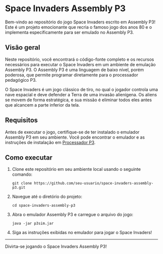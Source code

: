 # Space Invaders Assembly P3

Bem-vindo ao repositório do jogo Space Invaders escrito em Assembly P3! Este é um projeto emocionante que recria o famoso jogo dos anos 80 e o implementa especificamente para ser emulado no Assembly P3.

## Visão geral

Neste repositório, você encontrará o código-fonte completo e os recursos necessários para executar o Space Invaders em um ambiente de emulação Assembly P3. O Assembly P3 é uma linguagem de baixo nível, porém poderosa, que permite programar diretamente para o processador pedagógico P3.

O Space Invaders é um jogo clássico de tiro, no qual o jogador controla uma nave espacial e deve defender a Terra de uma invasão alienígena. Os aliens se movem de forma estratégica, e sua missão é eliminar todos eles antes que alcancem a parte inferior da tela.

## Requisitos

Antes de executar o jogo, certifique-se de ter instalado o emulador Assembly P3 em seu ambiente. Você pode encontrar o emulador e as instruções de instalação em [Processador P3](http://algos.inesc-id.pt/arq-comp/?Material_Did%C3%A1tico___Processador_P3).

## Como executar

1. Clone este repositório em seu ambiente local usando o seguinte comando:

   ```shell
   git clone https://github.com/seu-usuario/space-invaders-assembly-p3.git
   ```

2. Navegue até o diretório do projeto:

   ```shell
   cd space-invaders-assembly-p3
   ```

3. Abra o emulador Assembly P3 e carregue o arquivo do jogo:

   ```
   java -jar p3sim.jar
   ```

4. Siga as instruções exibidas no emulador para jogar o Space Invaders!

---

Divirta-se jogando o Space Invaders Assembly P3!
